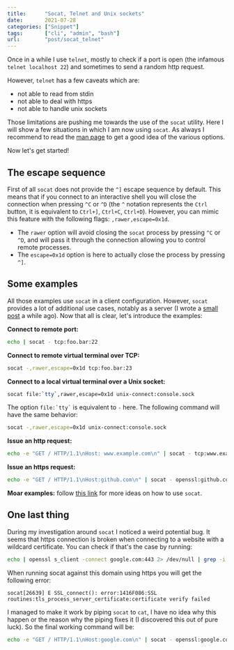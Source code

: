 ```yaml
---
title:      "Socat, Telnet and Unix sockets"
date:       2021-07-28
categories: ["Snippet"]
tags:       ["cli", "admin", "bash"]
url:        "post/socat_telnet"
---
```


Once in a while I use `telnet`, mostly to check if a port is open
(the infamous `telnet localhost 22`) and sometimes to send a random http request.

However, `telnet` has a few caveats which are:
- not able to read from stdin
- not able to deal with https
- not able to handle unix sockets

Those limitations are pushing me towards the use of the `socat` utility.
Here I will show a few situations in which I am now using `socat`. As always
I recommend to read the [man page][documentation] to get a good idea of the
various options.

Now let's get started!

## The escape sequence

First of all `socat` does not provide the `^]` escape sequence by default.
This means that if you connect to an interactive shell you will close the
connection when pressing `^C` or `^D` (the `^` notation represents the `Ctrl` button,
it is equivalent to `Ctrl+]`, `Ctrl+C`, `Ctrl+D`).
However, you can mimic this feature with the following
flags: `,rawer,escape=0x1d`.
- The `rawer` option will avoid closing the `socat` process by pressing `^C` or `^D`,
  and will pass it through the connection allowing
  you to control remote processes.
- The `escape=0x1d` option is here to actually close the process by pressing
  `^]`.

## Some examples

All those examples use `socat` in a client configuration. However, `socat`
provides a lot of additional use cases, notably as a server
(I wrote a [small post][previous_post] a while ago).
Now that all is clear, let's introduce the examples:

__Connect to remote port:__

```sh
echo | socat - tcp:foo.bar:22
```

__Connect to remote virtual terminal over TCP:__

```sh
socat -,rawer,escape=0x1d tcp:foo.bar:23
```

__Connect to a local virtual terminal over a Unix socket:__

```sh
socat file:`tty`,rawer,escape=0x1d unix-connect:console.sock
```

The option `` file:`tty` `` is equivalent to `-` here. The following command will
have the same behavior:

```sh
socat -,rawer,escape=0x1d unix-connect:console.sock
```

__Issue an http request:__

```sh
echo -e "GET / HTTP/1.1\nHost: www.example.com\n" | socat - tcp:www.example.com:80
```

__Issue an https request:__

```sh
echo -e "GET / HTTP/1.1\nHost:github.com\n" | socat - openssl:github.com:443
```

__Moar examples:__ follow [this link][moar_examples] for more ideas on how to
use `socat`.

## One last thing

During my investigation around `socat` I noticed a weird
potential bug. It seems that https connection is broken when connecting
to a website with a wildcard certificate. You can check if that's the case
by running:

```sh
echo | openssl s_client -connect google.com:443 2> /dev/null | grep -i subject
```

When running socat against this domain using https you will get the following
error:

```text
socat[26639] E SSL_connect(): error:1416F086:SSL routines:tls_process_server_certificate:certificate verify failed
```

I managed to make it work by piping `socat` to `cat`, I have no idea why this
happen or the reason why the piping fixes it (I discovered this out of pure luck). So the final working command will be:

```sh
echo -e "GET / HTTP/1.1\nHost:google.com\n" | socat - openssl:google.com:443  | cat
```

[documentation]: https://linux.die.net/man/1/socat
[moar_examples]: http://technostuff.blogspot.com/2008/10/some-useful-socat-commands.html
[previous_post]: /post/simple_https/
